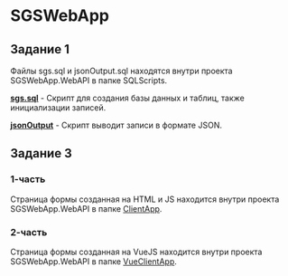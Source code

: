 # SGSWebApp
## Задание 1
Файлы sgs.sql и jsonOutput.sql находятся внутри проекта SGSWebApp.WebAPI в папке SQLScripts.

[**sgs.sql**](/SGSWebApp.WebAPI/SQLScripts) - Скрипт для создания базы данных и таблиц, также инициализации записей.

[**jsonOutput**](/SGSWebApp.WebAPI/SQLScripts) - Скрипт выводит записи в формате JSON.

## Задание 3
### 1-часть
Страница формы созданная на HTML и JS находится внутри проекта SGSWebApp.WebAPI в папке [ClientApp](/SGSWebApp.WebAPI/ClientApp).

### 2-часть
Страница формы созданная на VueJS находится внутри проекта SGSWebApp.WebAPI в папке [VueClientApp](/SGSWebApp.WebAPI/VueClientApp).
